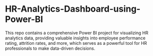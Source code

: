 # HR-Analytics-Dashboard-using-Power-BI
This repo contains a comprehensive Power BI project for visualizing HR analytics data, providing valuable insights into employee performance rating, attrition rates, and more, which serves as a powerful tool for HR professionals to make data-driven decisions.
